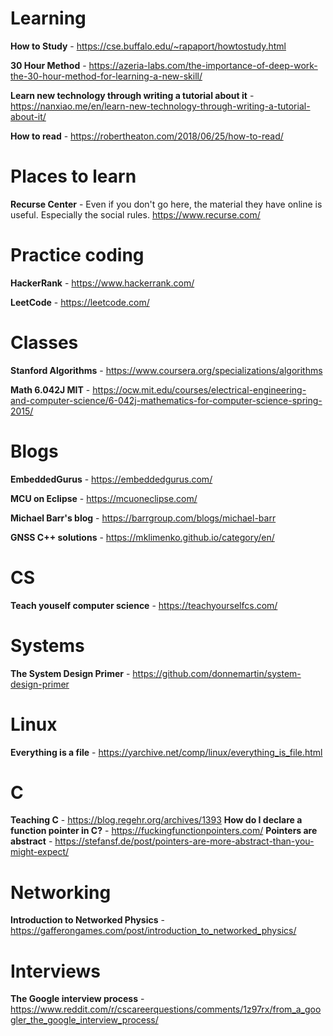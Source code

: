 # Learning
**How to Study** - https://cse.buffalo.edu/~rapaport/howtostudy.html

**30 Hour Method** - https://azeria-labs.com/the-importance-of-deep-work-the-30-hour-method-for-learning-a-new-skill/

**Learn new technology through writing a tutorial about it** - https://nanxiao.me/en/learn-new-technology-through-writing-a-tutorial-about-it/

**How to read** - https://robertheaton.com/2018/06/25/how-to-read/

# Places to learn
**Recurse Center** - Even if you don't go here, the material they have online is useful. Especially the social rules. https://www.recurse.com/

# Practice coding
**HackerRank** - https://www.hackerrank.com/

**LeetCode** - https://leetcode.com/

# Classes
**Stanford Algorithms** - https://www.coursera.org/specializations/algorithms

**Math 6.042J MIT** - https://ocw.mit.edu/courses/electrical-engineering-and-computer-science/6-042j-mathematics-for-computer-science-spring-2015/

# Blogs
**EmbeddedGurus** - https://embeddedgurus.com/

**MCU on Eclipse** - https://mcuoneclipse.com/

**Michael Barr's blog** - https://barrgroup.com/blogs/michael-barr

**GNSS C++ solutions** - https://mklimenko.github.io/category/en/

# CS
**Teach youself computer science** - https://teachyourselfcs.com/

# Systems
**The System Design Primer** - https://github.com/donnemartin/system-design-primer

# Linux
**Everything is a file** - https://yarchive.net/comp/linux/everything_is_file.html

# C
**Teaching C** - https://blog.regehr.org/archives/1393
**How do I declare a function pointer in C?** - https://fuckingfunctionpointers.com/
**Pointers are abstract** - https://stefansf.de/post/pointers-are-more-abstract-than-you-might-expect/

# Networking
**Introduction to Networked Physics** - https://gafferongames.com/post/introduction_to_networked_physics/

# Interviews
**The Google interview process** - https://www.reddit.com/r/cscareerquestions/comments/1z97rx/from_a_googler_the_google_interview_process/
